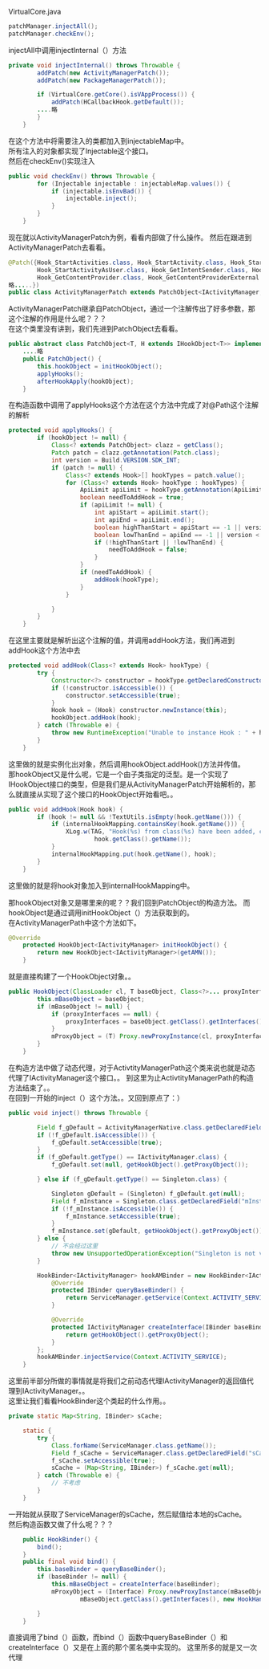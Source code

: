 VirtualCore.java 
```java
patchManager.injectAll();
patchManager.checkEnv();
```

injectAll中调用injectInternal（）方法
```java
private void injectInternal() throws Throwable {
		addPatch(new ActivityManagerPatch());
		addPatch(new PackageManagerPatch());

		if (VirtualCore.getCore().isVAppProcess()) {
			addPatch(HCallbackHook.getDefault());
		....略
		}
	}
```
在这个方法中将需要注入的类都加入到injectableMap中。  
所有注入的对象都实现了Injectable这个接口。  
然后在checkEnv()实现注入
```java  
public void checkEnv() throws Throwable {
		for (Injectable injectable : injectableMap.values()) {
			if (injectable.isEnvBad()) {
				injectable.inject();
			}
		}
	}
```
现在就以ActivityManagerPatch为例，看看内部做了什么操作。
然后在跟进到ActivityManagerPatch去看看。  
```java
@Patch({Hook_StartActivities.class, Hook_StartActivity.class, Hook_StartActivityAsCaller.class,
		Hook_StartActivityAsUser.class, Hook_GetIntentSender.class, Hook_RegisterReceiver.class,
		Hook_GetContentProvider.class, Hook_GetContentProviderExternal.class,
略.....})
public class ActivityManagerPatch extends PatchObject<IActivityManager, HookObject<IActivityManager>>
```
ActivityManagerPatch继承自PatchObject，通过一个注解传出了好多参数，那这个注解的作用是什么呢？？？  
在这个类里没有讲到，我们先进到PatchObject去看看。  
```java  
public abstract class PatchObject<T, H extends IHookObject<T>> implements Injectable {
	....略
	public PatchObject() {
		this.hookObject = initHookObject();
		applyHooks();
		afterHookApply(hookObject);
	}
```
在构造函数中调用了applyHooks这个方法在这个方法中完成了对@Path这个注解的解析  
```java
protected void applyHooks() {
		if (hookObject != null) {
			Class<? extends PatchObject> clazz = getClass();
			Patch patch = clazz.getAnnotation(Patch.class);
			int version = Build.VERSION.SDK_INT;
			if (patch != null) {
				Class<? extends Hook>[] hookTypes = patch.value();
				for (Class<? extends Hook> hookType : hookTypes) {
					ApiLimit apiLimit = hookType.getAnnotation(ApiLimit.class);
					boolean needToAddHook = true;
					if (apiLimit != null) {
						int apiStart = apiLimit.start();
						int apiEnd = apiLimit.end();
						boolean highThanStart = apiStart == -1 || version > apiStart;
						boolean lowThanEnd = apiEnd == -1 || version < apiEnd;
						if (!highThanStart || !lowThanEnd) {
							needToAddHook = false;
						}
					}
					if (needToAddHook) {
						addHook(hookType);
					}
				}

			}
		}
	}
```
在这里主要就是解析出这个注解的值，并调用addHook方法，我们再进到addHook这个方法中去  
```java
protected void addHook(Class<? extends Hook> hookType) {
		try {
			Constructor<?> constructor = hookType.getDeclaredConstructors()[0];
			if (!constructor.isAccessible()) {
				constructor.setAccessible(true);
			}
			Hook hook = (Hook) constructor.newInstance(this);
			hookObject.addHook(hook);
		} catch (Throwable e) {
			throw new RuntimeException("Unable to instance Hook : " + hookType + " :" + e.getMessage());
		}
	}
```
这里做的就是实例化出对象，然后调用hookObject.addHook()方法并传值。  
那hookObject又是什么呢，它是一个由子类指定的泛型。是一个实现了IHookObject接口的类型，但是我们是从ActivityManagerPatch开始解析的，那么就直接从实现了这个接口的HookObject开始看吧。。
```java
public void addHook(Hook hook) {
		if (hook != null && !TextUtils.isEmpty(hook.getName())) {
			if (internalHookMapping.containsKey(hook.getName())) {
				XLog.w(TAG, "Hook(%s) from class(%s) have been added, can't add again.", hook.getName(),
						hook.getClass().getName());
			}
			internalHookMapping.put(hook.getName(), hook);
		}
	}
```
这里做的就是将hook对象加入到internalHookMapping中。  


那hookObject对象又是哪里来的呢？？我们回到PatchObject的构造方法。
而hookObject是通过调用initHookObject（）方法获取到的。  
在ActivityManagerPath中这个方法如下。
```java
@Override
	protected HookObject<IActivityManager> initHookObject() {
		return new HookObject<IActivityManager>(getAMN());
	}
```
就是直接构建了一个HookObject对象。。 
```java
public HookObject(ClassLoader cl, T baseObject, Class<?>... proxyInterfaces) {
		this.mBaseObject = baseObject;
		if (mBaseObject != null) {
			if (proxyInterfaces == null) {
				proxyInterfaces = baseObject.getClass().getInterfaces();
			}
			mProxyObject = (T) Proxy.newProxyInstance(cl, proxyInterfaces, new HookHandler());
		}
	}
```
在构造方法中做了动态代理，对于ActivtityManagerPath这个类来说也就是动态代理了IActivityManager这个接口。。
到这里为止ActivtityManagerPath的构造方法结束了。。  
在回到一开始的inject（）这个方法。。又回到原点了：）  
```java
public void inject() throws Throwable {

		Field f_gDefault = ActivityManagerNative.class.getDeclaredField("gDefault");
		if (!f_gDefault.isAccessible()) {
			f_gDefault.setAccessible(true);
		}
		if (f_gDefault.getType() == IActivityManager.class) {
			f_gDefault.set(null, getHookObject().getProxyObject());

		} else if (f_gDefault.getType() == Singleton.class) {

			Singleton gDefault = (Singleton) f_gDefault.get(null);
			Field f_mInstance = Singleton.class.getDeclaredField("mInstance");
			if (!f_mInstance.isAccessible()) {
				f_mInstance.setAccessible(true);
			}
			f_mInstance.set(gDefault, getHookObject().getProxyObject());
		} else {
			// 不会经过这里
			throw new UnsupportedOperationException("Singleton is not visible in AMN.");
		}

		HookBinder<IActivityManager> hookAMBinder = new HookBinder<IActivityManager>() {
			@Override
			protected IBinder queryBaseBinder() {
				return ServiceManager.getService(Context.ACTIVITY_SERVICE);
			}

			@Override
			protected IActivityManager createInterface(IBinder baseBinder) {
				return getHookObject().getProxyObject();
			}
		};
		hookAMBinder.injectService(Context.ACTIVITY_SERVICE);
	}
```
这里前半部分所做的事情就是将我们之前动态代理IActivityManager的返回值代理到IActivityManager。。  
这里让我们看看HookBinder这个类起的什么作用。。  
```java
private static Map<String, IBinder> sCache;

	static {
		try {
			Class.forName(ServiceManager.class.getName());
			Field f_sCache = ServiceManager.class.getDeclaredField("sCache");
			f_sCache.setAccessible(true);
			sCache = (Map<String, IBinder>) f_sCache.get(null);
		} catch (Throwable e) {
			// 不考虑
		}
	}
```
一开始就从获取了ServiceManager的sCache，然后赋值给本地的sCache。  
然后构造函数又做了什么呢？？？  
```java
	public HookBinder() {
		bind();
	}
    public final void bind() {
		this.baseBinder = queryBaseBinder();
		if (baseBinder != null) {
			this.mBaseObject = createInterface(baseBinder);
			mProxyObject = (Interface) Proxy.newProxyInstance(mBaseObject.getClass().getClassLoader(),
					mBaseObject.getClass().getInterfaces(), new HookHandler());

		}
	}
```
直接调用了bind（）函数，而bind（）函数中queryBaseBinder（）和createInterface（）又是在上面的那个匿名类中实现的。 这里所多的就是又一次代理
